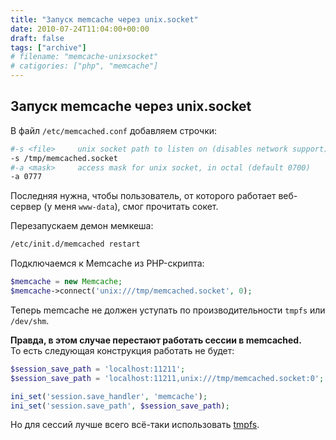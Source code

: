 ```yaml
---
title: "Запуск memcache через unix.socket"
date: 2010-07-24T11:04:00+00:00
draft: false
tags: ["archive"]
# filename: "memcache-unixsocket"
# catigories: ["php", "memcache"]
---
```


## Запуск memcache через unix.socket

В файл `/etc/memcached.conf` добавляем строчки:
```bash
#-s <file>     unix socket path to listen on (disables network support)
-s /tmp/memcached.socket
#-a <mask>     access mask for unix socket, in octal (default 0700)
-a 0777
```

Последняя нужна, чтобы пользователь, от которого работает веб-сервер (у меня `www-data`), смог прочитать сокет.

Перезапускаем демон мемкеша:

```bash
/etc/init.d/memcached restart
```

Подключаемся к Memcache из PHP-скрипта:

```php
$memcache = new Memcache;
$memcache->connect('unix:///tmp/memcached.socket', 0);
```

Теперь memcache не должен уступать по производительности `tmpfs` или `/dev/shm`.

**Правда, в этом случае перестают работать сессии в memcached.**  
То есть следующая конструкция работать не будет:

```php
$session_save_path = 'localhost:11211';
$session_save_path = 'localhost:11211,unix:///tmp/memcached.socket:0';

ini_set('session.save_handler', 'memcache');
ini_set('session.save_path', $session_save_path);
```

Но для сессий лучше всего всё-таки использовать [tmpfs](http://ufabiz.blogspot.com/2010/07/tmpfs.html).
